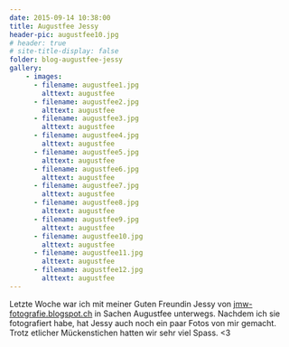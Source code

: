 ```yaml
---
date: 2015-09-14 10:38:00
title: Augustfee Jessy
header-pic: augustfee10.jpg
# header: true
# site-title-display: false
folder: blog-augustfee-jessy
gallery: 
    - images:
      - filename: augustfee1.jpg
        alttext: augustfee
      - filename: augustfee2.jpg
        alttext: augustfee
      - filename: augustfee3.jpg
        alttext: augustfee
      - filename: augustfee4.jpg
        alttext: augustfee
      - filename: augustfee5.jpg
        alttext: augustfee
      - filename: augustfee6.jpg
        alttext: augustfee
      - filename: augustfee7.jpg
        alttext: augustfee
      - filename: augustfee8.jpg
        alttext: augustfee
      - filename: augustfee9.jpg
        alttext: augustfee
      - filename: augustfee10.jpg
        alttext: augustfee
      - filename: augustfee11.jpg
        alttext: augustfee
      - filename: augustfee12.jpg
        alttext: augustfee
---
```

Letzte Woche war ich mit meiner Guten Freundin Jessy von [jmw-fotografie.blogspot.ch](http://jmw-fotografie.blogspot.ch/) in Sachen Augustfee unterwegs. Nachdem ich sie fotografiert habe, hat Jessy auch noch ein paar Fotos von mir gemacht. Trotz etlicher Mückenstichen hatten wir sehr viel Spass.
&lt;3
